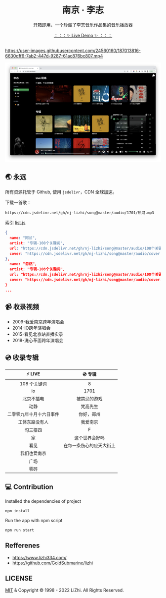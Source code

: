 <h1 align="center">南京 · 李志</h1>

<p align="center">开箱即用，一个珍藏了李志音乐作品集的音乐播放器</p>

<div align="center">
  <a href="https://lizhi.turkyden.com" target="_blank">：：：✨ Live Demo ✨ ：：：</a>
</div>

<br/>

https://user-images.githubusercontent.com/24560160/187013816-6630dff6-7ab2-447d-9287-61ac876bc807.mp4

![logos](./screenshot.png)

## 🌏 永远

所有资源托管于 Github, 使用 `jsdelivr`，CDN 全球加速。

下载一首歌：

```
https://cdn.jsdelivr.net/gh/nj-lizhi/song@master/audio/1701/热河.mp3
```

索引 [list.js](https://cdn.jsdelivr.net/gh/nj-lizhi/song@master/audio/list.js)

```json
{
  name: "阿兰",
  artist: "专辑-108个关键词",
  url: "https://cdn.jsdelivr.net/gh/nj-lizhi/song@master/audio/108个关键词/阿兰.mp3",
  cover: "https://cdn.jsdelivr.net/gh/nj-lizhi/song@master/audio/cover.png",
},
  name: "忽然",
  artist: "专辑-108个关键词",
  url: "https://cdn.jsdelivr.net/gh/nj-lizhi/song@master/audio/108个关键词/忽然.mp3",
  cover: "https://cdn.jsdelivr.net/gh/nj-lizhi/song@master/audio/cover.png",
}
...
```

## 📹 收录视频

- 2009-我爱南京跨年演唱会
- 2014-IO跨年演唱会
- 2015-看见北京站直播实录
- 2018-洗心革面跨年演唱会

## 💿 收录专辑

| :zap: **LIVE**           | 💿 **专辑**           |
| :------------------------: | :------------------------: |
| 108 个关键词             | 8                        |
| io                       | 1701                     |
| 北京不插电               | 被禁忌的游戏             |
| 动静                     | 梵高先生                 |
| 二零零九年十月十六日事件 | 你好，郑州               |
| 工体东路没有人           | 我爱南京                 |
| 勾三搭四                 | F                        |
| 家                       | 这个世界会好吗           |
| 看见                     | 在每一条伤心的应天大街上 |
| 我们也爱南京             |                          |
| 广场                     |                          |
| 零碎                     |                          |


## 💻 Contribution

Installed the dependencies of project

```bash
npm install
```

Run the app with npm script

```bash
npm run start
```

## Refferenes

- https://www.lizhi334.com/
- https://github.com/GoldSubmarine/lizhi

## LICENSE

[MIT](https://git.woa.com/ihub/ihub-pix/blob/master/LICENSE) & Copyright © 1998 - 2022 LiZhi. All Rights Reserved.
